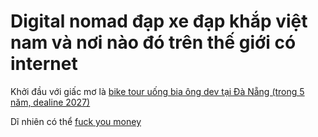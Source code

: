 # Digital nomad đạp xe đạp khắp việt nam và nơi nào đó trên thế giới có internet

Khởi đầu với giấc mơ là [bike tour uống bia ông dev tại Đà Nẵng (trong 5 năm, dealine 2027)](bike%20tour%20uống%20bia%20ông%20dev%20tại%20Đà%20Nẵng%20(trong%205%20năm,%20dealine%202027).md)

Dĩ nhiên có thể [fuck you money](fuck%20you%20money.md)